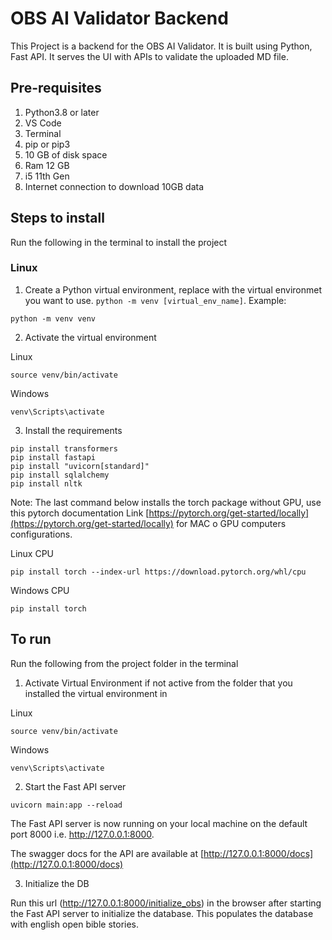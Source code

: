 # OBS AI Validator Backend

This Project is a backend for the OBS AI Validator. It is built using Python, Fast API.
It serves the UI with APIs to validate the uploaded MD file.

<!-- Add some more lines about nllb and bleu score used for comparison and share some more tech specs used and options  -->

## Pre-requisites

1. Python3.8 or later
2. VS Code
3. Terminal
4. pip or pip3
5. 10 GB of disk space
6. Ram 12 GB
7. i5 11th Gen
8. Internet connection to download 10GB data

## Steps to install

Run the following in the terminal to install the project

### Linux

1. Create a Python virtual environment, replace with the virtual environmet you want to use. `python -m venv [virtual_env_name]`. Example:

```
python -m venv venv
```

2. Activate the virtual environment

Linux

```
source venv/bin/activate
```

Windows

```
venv\Scripts\activate
```

3. Install the requirements

```
pip install transformers
pip install fastapi
pip install "uvicorn[standard]"
pip install sqlalchemy
pip install nltk
```

Note: The last command below installs the torch package without GPU, use this pytorch documentation Link [https://pytorch.org/get-started/locally](https://pytorch.org/get-started/locally) for MAC o GPU computers configurations.

Linux CPU

```
pip install torch --index-url https://download.pytorch.org/whl/cpu
```

Windows CPU

```
pip install torch
```

## To run

Run the following from the project folder in the terminal

1. Activate Virtual Environment if not active from the folder that you installed the virtual environment in

Linux

```
source venv/bin/activate
```

Windows

```
venv\Scripts\activate
```

2. Start the Fast API server

```
uvicorn main:app --reload
```

The Fast API server is now running on your local machine on the default port 8000 i.e. http://127.0.0.1:8000.

The swagger docs for the API are available at [http://127.0.0.1:8000/docs](http://127.0.0.1:8000/docs)

3. Initialize the DB

Run this url (http://127.0.0.1:8000/initialize_obs) in the browser after starting the Fast API server to initialize the database. This populates the database with english open bible stories.
